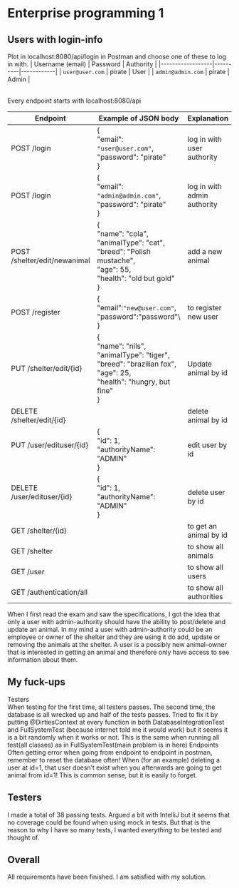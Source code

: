 # Enterprise programming 1

## Users with login-info
Plot in localhost:8080/api/login in Postman and choose one of these to log in with.
| Username (email) | Password | 	Authority |
|------------------|----------|------------|
| `user@user.com`	 | pirate	  | User       |
| `admin@admin.com` | pirate	  | Admin      |

<br/>
Every endpoint starts with localhost:8080/api 

| Endpoint                                           | 	Example of JSON body                                                                                                                | Explanation	                 | Authority  |
|----------------------------------------------------|--------------------------------------------------------------------------------------------------------------------------------------|------------------------------| ---------- |
| POST /login                                        | {<br/>"email": `"user@user.com"`,<br/>"password": "pirate"<br />}                                                                    | log in with user authority   | all        |
| POST /login                                        | 	{<br/>"email": `"admin@admin.com"`,<br/>"password": "pirate"<br/> }	                                                                | log in with admin authority	 | all        |
| POST /shelter/edit/newanimal                       | 	{<br/>"name": "cola",<br/>"animalType": "cat",<br/>"breed": "Polish mustache",<br/>"age": 55,<br/>"health": "old but gold"<br/>}	   | add a new animal	            | admin      |
| POST /register 	                                   | {<br/>"email":`"new@user.com"`,<br/>"password":"password"\ }                                                                         | to register new user         | all        |
| PUT /shelter/edit/{id}<br/>                        | {<br/>"name": "nils",<br/>"animalType": "tiger",<br/>"breed": "brazilian fox",<br/>"age": 25,<br/>"health": "hungry, but fine"<br/>} | Update animal by id          | admin      |
| DELETE /shelter/edit/{id}<br/>                     |                                                                                                                                      | delete animal by id          | admin     |	
| PUT /user/edituser/{id}<br/><br/>	                 | {<br/>    "id": 1,<br/>    "authorityName": "ADMIN"<br/> }                                                                           | edit user by id              | admin |	
| DELETE /user/edituser/{id}<br/><br/> 	             | {<br/>"id": 1,<br/>"authorityName": "ADMIN"<br/> }                                                                                   | delete user by id            | admin |	
| GET /shelter/{id}<br/>                             |                                                                                                                                      | to get an animal by id       | all       |
| GET /shelter                                       | 		                                                                                                                                   | to show all animals	         | all       |
| GET /user		                                        |                                                                                                                                      | to show all users	           | all       |
| GET /authentication/all		                          |                                                                                                                                      | to show all authorities	     | admin     |
 

When I first read the exam and saw the specifications, I got the idea that only a user with admin-authority should have the ability to post/delete and update an animal. In my mind a user with admin-authority could be an employee or owner of the shelter and they are using it do add, update or removing the animals at the shelter. A user is a possibly new animal-owner that is interested in getting an animal and therefore only have access to see information about them.

## My fuck-ups
Testers<br/>	When testing for the first time, all testers passes. The second time, the database is all wrecked up and half of the tests passes. Tried to fix it by putting @DirtiesContext at every function in both DatabaseIntegrationTest and FullSystemTest (because internet told me it would work) but it seems it is a bit randomly when it works or not. This is the same when running all test(all classes) as in FullSystemTest(main problem is in here)
Endpoints<br/>	Often getting error when going from endpoint to endpoint in postman, remember to reset the database often! When (for an example) deleting a user at id=1, that user doesn’t exist when you afterwards are going to get animal from id=1! This is common sense, but it is easily to forget.

## Testers
I made a total of 38 passing tests. Argued a bit with IntelliJ but it seems that no coverage could be found when using mock in tests. But that is the reason to why I have so many tests, I wanted _everything_ to be tested and thought of.

## Overall
All requirements have been finished. I am satisfied with my solution.
